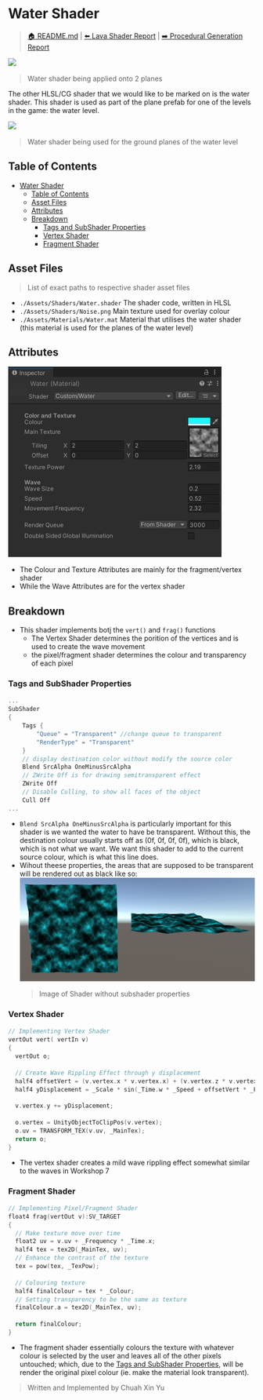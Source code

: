 # Water Shader
> [🏠 README.md](../../README.md) | [⬅️ Lava Shader Report](../lava-shader/lava-shader.md) | [➡️ Procedural Generation Report](../procedural-generation/procedural-generation.md)

![](./water-shader-demo.gif)
> Water shader being applied onto 2 planes

The other HLSL/CG shader that we would like to be marked on is the water shader. This shader is used as part of the plane prefab for one of the levels in the game: the water level.

![](./water-in-game-demo.gif)
> Water shader being used for the ground planes of the water level

## Table of Contents
- [Water Shader](#water-shader)
  - [Table of Contents](#table-of-contents)
  - [Asset Files](#asset-files)
  - [Attributes](#attributes)
  - [Breakdown](#breakdown)
    - [Tags and SubShader Properties](#tags-and-subshader-properties)
    - [Vertex Shader](#vertex-shader)
    - [Fragment Shader](#fragment-shader)

## Asset Files
> List of exact paths to respective shader asset files
* `./Assets/Shaders/Water.shader` The shader code, written in HLSL
* `./Assets/Shaders/Noise.png` Main texture used for overlay colour
* `./Assets/Materials/Water.mat` Material that utilises the water shader (this material is used for the planes of the water level)

## Attributes
![](2022-10-28-12-26-07.png)
* The Colour and Texture Attributes are mainly for the fragment/vertex shader
* While the Wave Attributes are for the vertex shader

## Breakdown
* This shader implements botj the `vert()` and `frag()` functions
  * The Vertex Shader determines the porition of the vertices and is used to create the wave movement
  * the pixel/fragment shader determines the colour and transparency of each pixel

### Tags and SubShader Properties
```c
...
SubShader
{
    Tags { 
        "Queue" = "Transparent" //change queue to transparent
        "RenderType" = "Transparent"
    }
    // display destination color without modify the source color
    Blend SrcAlpha OneMinusSrcAlpha
    // ZWrite Off is for drawing semitransparent effect
    ZWrite Off
    // Disable Culling, to show all faces of the object
    Cull Off
...
```
* `Blend SrcAlpha OneMinusSrcAlpha` is particularly important for this shader is we wanted the water to have be transparent. Without this, the destination colour usually starts off as (0f, 0f, 0f, 0f), which is black, which is not what we want. We want this shader to add to the current source colour, which is what this line does.
* Wihout theese properties, the areas that are supposed to be transparent will be rendered out as black like so:
  ![](2022-10-28-12-24-13.png)
  > Image of Shader without subshader properties

### Vertex Shader

```c
// Implementing Vertex Shader
vertOut vert( vertIn v)
{
  vertOut o;

  // Create Wave Rippling Effect through y displacement
  half4 offsetVert = (v.vertex.x * v.vertex.x) + (v.vertex.z * v.vertex.z);
  half4 yDisplacement = _Scale * sin(_Time.w * _Speed + offsetVert * _Frequency);

  v.vertex.y += yDisplacement;

  o.vertex = UnityObjectToClipPos(v.vertex);
  o.uv = TRANSFORM_TEX(v.uv, _MainTex);
  return o;
}
```
* The vertex shader creates a mild wave rippling effect somewhat similar to the waves in Workshop 7


### Fragment Shader
```c
// Implementing Pixel/Fragment Shader
float4 frag(vertOut v):SV_TARGET
{
  // Make texture move over time
  float2 uv = v.uv + _Frequency * _Time.x;
  half4 tex = tex2D(_MainTex, uv);
  // Enhance the contrast of the texture
  tex = pow(tex, _TexPow);

  // Colouring texture
  half4 finalColour = tex * _Colour;
  // Setting transparency to be the same as texture
  finalColour.a = tex2D(_MainTex, uv);

  return finalColour;
}
```
* The fragment shader essentially colours the texture with whatever colour is selected by the user and leaves all of the other pixels untouched; which, due to the [Tags and SubShader Properties](#tags-and-subshader-properties), will be render the original pixel colour (ie. make the material look transparent).

> Written and Implemented by Chuah Xin Yu
